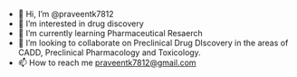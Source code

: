 - 👋 Hi, I’m @praveentk7812
- 👀 I’m interested in drug discovery
- 🌱 I’m currently learning Pharmaceutical Resaerch
- 💞️ I’m looking to collaborate on Preclinical Drug DIscovery in the areas of CADD, Preclinical Pharmacology and Toxicology.
- 📫 How to reach me praveentk7812@gmail.com

<!---
praveentk7812/praveentk7812 is a ✨ special ✨ repository because its `README.md` (this file) appears on your GitHub profile.
You can click the Preview link to take a look at your changes.
--->
